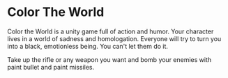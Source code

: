 # Color The World 

Color the World is a unity game full of action and humor.
Your character lives in a world of sadness and homologation. Everyone will try to turn you into a black,
emotionless being. You can't let them do it.

Take up the rifle or any weapon you want and bomb your enemies with paint bullet and paint missiles.

